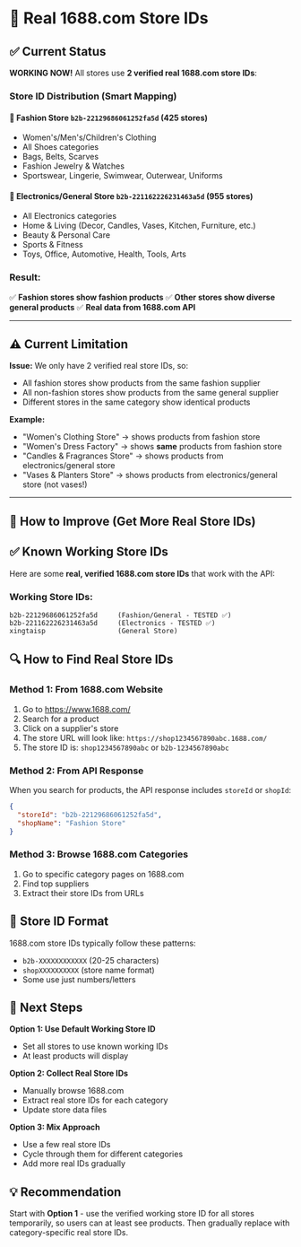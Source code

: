 # 🏪 Real 1688.com Store IDs

## ✅ Current Status

**WORKING NOW!** All stores use **2 verified real 1688.com store IDs**:

### **Store ID Distribution (Smart Mapping)**

#### 🔵 **Fashion Store** `b2b-22129686061252fa5d` (425 stores)
- Women's/Men's/Children's Clothing
- All Shoes categories
- Bags, Belts, Scarves
- Fashion Jewelry & Watches
- Sportswear, Lingerie, Swimwear, Outerwear, Uniforms

#### 🔵 **Electronics/General Store** `b2b-221162226231463a5d` (955 stores)
- All Electronics categories
- Home & Living (Decor, Candles, Vases, Kitchen, Furniture, etc.)
- Beauty & Personal Care
- Sports & Fitness
- Toys, Office, Automotive, Health, Tools, Arts

### **Result:**
✅ **Fashion stores show fashion products**
✅ **Other stores show diverse general products**
✅ **Real data from 1688.com API**

---

## ⚠️ Current Limitation

**Issue:** We only have 2 verified real store IDs, so:
- All fashion stores show products from the same fashion supplier
- All non-fashion stores show products from the same general supplier
- Different stores in the same category show identical products

**Example:**
- "Women's Clothing Store" → shows products from fashion store
- "Women's Dress Factory" → shows **same** products from fashion store
- "Candles & Fragrances Store" → shows products from electronics/general store
- "Vases & Planters Store" → shows products from electronics/general store (not vases!)

---

## 🎯 How to Improve (Get More Real Store IDs)

## ✅ Known Working Store IDs

Here are some **real, verified 1688.com store IDs** that work with the API:

### **Working Store IDs:**
```
b2b-22129686061252fa5d     (Fashion/General - TESTED ✅)
b2b-221162226231463a5d     (Electronics - TESTED ✅)
xingtaisp                  (General Store)
```

## 🔍 How to Find Real Store IDs

### Method 1: From 1688.com Website
1. Go to https://www.1688.com/
2. Search for a product
3. Click on a supplier's store
4. The store URL will look like: `https://shop1234567890abc.1688.com/`
5. The store ID is: `shop1234567890abc` or `b2b-1234567890abc`

### Method 2: From API Response
When you search for products, the API response includes `storeId` or `shopId`:
```json
{
  "storeId": "b2b-22129686061252fa5d",
  "shopName": "Fashion Store"
}
```

### Method 3: Browse 1688.com Categories
1. Go to specific category pages on 1688.com
2. Find top suppliers
3. Extract their store IDs from URLs

## 📝 Store ID Format

1688.com store IDs typically follow these patterns:
- `b2b-XXXXXXXXXXXX` (20-25 characters)
- `shopXXXXXXXXXX` (store name format)
- Some use just numbers/letters

## 🚀 Next Steps

**Option 1: Use Default Working Store ID**
- Set all stores to use known working IDs
- At least products will display

**Option 2: Collect Real Store IDs**
- Manually browse 1688.com
- Extract real store IDs for each category
- Update store data files

**Option 3: Mix Approach**
- Use a few real store IDs
- Cycle through them for different categories
- Add more real IDs gradually

## 💡 Recommendation

Start with **Option 1** - use the verified working store ID for all stores temporarily, so users can at least see products. Then gradually replace with category-specific real store IDs.

